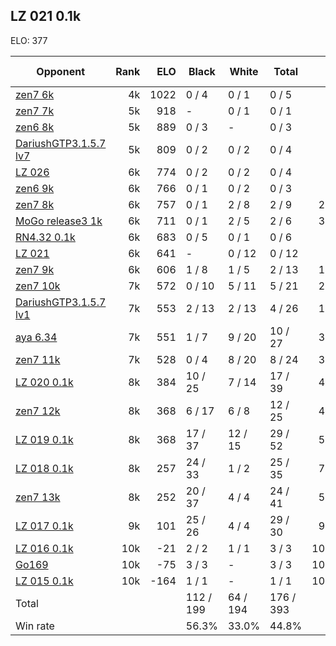 ## LZ 021 0.1k ##

ELO: 377

Opponent | Rank | ELO | Black | White | Total | Win rate
---------|-----:|----:|-------|-------|-------|-------:
[zen7 6k](zen7%206k.md) | 4k | 1022 | 0 / 4 | 0 / 1 | 0 / 5 | 0.0%
[zen7 7k](zen7%207k.md) | 5k | 918 | - | 0 / 1 | 0 / 1 | 0.0%
[zen6 8k](zen6%208k.md) | 5k | 889 | 0 / 3 | - | 0 / 3 | 0.0%
[DariushGTP3.1.5.7 lv7](DariushGTP3.1.5.7%20lv7.md) | 5k | 809 | 0 / 2 | 0 / 2 | 0 / 4 | 0.0%
[LZ 026](LZ%20026.md) | 6k | 774 | 0 / 2 | 0 / 2 | 0 / 4 | 0.0%
[zen6 9k](zen6%209k.md) | 6k | 766 | 0 / 1 | 0 / 2 | 0 / 3 | 0.0%
[zen7 8k](zen7%208k.md) | 6k | 757 | 0 / 1 | 2 / 8 | 2 / 9 | 22.2%
[MoGo release3 1k](MoGo%20release3%201k.md) | 6k | 711 | 0 / 1 | 2 / 5 | 2 / 6 | 33.3%
[RN4.32 0.1k](RN4.32%200.1k.md) | 6k | 683 | 0 / 5 | 0 / 1 | 0 / 6 | 0.0%
[LZ 021](LZ%20021.md) | 6k | 641 | - | 0 / 12 | 0 / 12 | 0.0%
[zen7 9k](zen7%209k.md) | 6k | 606 | 1 / 8 | 1 / 5 | 2 / 13 | 15.4%
[zen7 10k](zen7%2010k.md) | 7k | 572 | 0 / 10 | 5 / 11 | 5 / 21 | 23.8%
[DariushGTP3.1.5.7 lv1](DariushGTP3.1.5.7%20lv1.md) | 7k | 553 | 2 / 13 | 2 / 13 | 4 / 26 | 15.4%
[aya 6.34](aya%206.34.md) | 7k | 551 | 1 / 7 | 9 / 20 | 10 / 27 | 37.0%
[zen7 11k](zen7%2011k.md) | 7k | 528 | 0 / 4 | 8 / 20 | 8 / 24 | 33.3%
[LZ 020 0.1k](LZ%20020%200.1k.md) | 8k | 384 | 10 / 25 | 7 / 14 | 17 / 39 | 43.6%
[zen7 12k](zen7%2012k.md) | 8k | 368 | 6 / 17 | 6 / 8 | 12 / 25 | 48.0%
[LZ 019 0.1k](LZ%20019%200.1k.md) | 8k | 368 | 17 / 37 | 12 / 15 | 29 / 52 | 55.8%
[LZ 018 0.1k](LZ%20018%200.1k.md) | 8k | 257 | 24 / 33 | 1 / 2 | 25 / 35 | 71.4%
[zen7 13k](zen7%2013k.md) | 8k | 252 | 20 / 37 | 4 / 4 | 24 / 41 | 58.5%
[LZ 017 0.1k](LZ%20017%200.1k.md) | 9k | 101 | 25 / 26 | 4 / 4 | 29 / 30 | 96.7%
[LZ 016 0.1k](LZ%20016%200.1k.md) | 10k | -21 | 2 / 2 | 1 / 1 | 3 / 3 | 100.0%
[Go169](Go169.md) | 10k | -75 | 3 / 3 | - | 3 / 3 | 100.0%
[LZ 015 0.1k](LZ%20015%200.1k.md) | 10k | -164 | 1 / 1 | - | 1 / 1 | 100.0%
Total | | | 112 / 199 | 64 / 194 | 176 / 393 | 
Win rate| | | 56.3% | 33.0% | 44.8% | 
